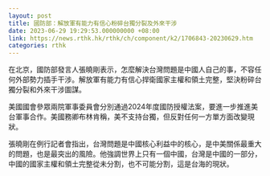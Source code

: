 ```yaml
---
layout: post
title: 國防部：解放軍有能力有信心粉碎台獨分裂及外來干涉
date: 2023-06-29 19:29:53.000000000 +08:00
link: https://news.rthk.hk/rthk/ch/component/k2/1706843-20230629.htm
categories: rthk
---
```


在北京，國防部發言人張曉剛表示，怎麼解決台灣問題是中國人自己的事，不容任何外部勢力插手干涉。解放軍有能力有信心捍衛國家主權和領土完整，堅決粉碎台獨分裂和外來干涉圖謀。 

美國國會參眾兩院軍事委員會分別通過2024年度國防授權法案，要進一步推進美台軍事合作。美國務卿布林肯稱，美不支持台獨，但反對任何一方單方面改變現狀。

張曉剛在例行記者會指出，台灣問題是中國核心利益中的核心，是中美關係最重大的問題，也是最突出的風險。他強調世界上只有一個中國，台灣是中國的一部分，中國的國家主權和領土完整從未分割，也不可能分割，這是台海的現狀。
